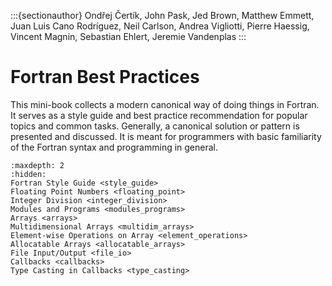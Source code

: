 :::{sectionauthor} Ondřej Čertík, John Pask, Jed Brown, Matthew Emmett, Juan Luis Cano Rodríguez, Neil Carlson, Andrea Vigliotti, Pierre Haessig, Vincent Magnin, Sebastian Ehlert, Jeremie Vandenplas
:::

# Fortran Best Practices

This mini-book collects a modern canonical way of doing things in Fortran.
It serves as a style guide and best practice recommendation for popular topics
and common tasks. Generally, a canonical solution or pattern is presented and
discussed. It is meant for programmers with basic familiarity of the Fortran syntax
and programming in general.

```{toctree}
:maxdepth: 2
:hidden:
Fortran Style Guide <style_guide>
Floating Point Numbers <floating_point>
Integer Division <integer_division>
Modules and Programs <modules_programs>
Arrays <arrays>
Multidimensional Arrays <multidim_arrays>
Element-wise Operations on Array <element_operations>
Allocatable Arrays <allocatable_arrays>
File Input/Output <file_io>
Callbacks <callbacks>
Type Casting in Callbacks <type_casting>
```
